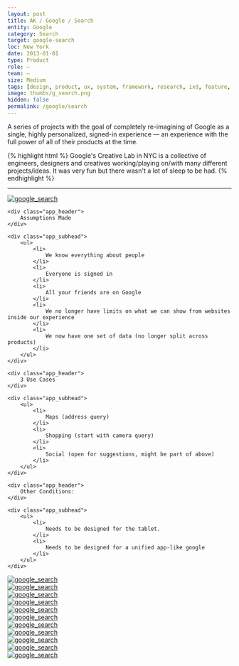 ```yaml
---
layout: post
title: AK / Google / Search
entity: Google
category: Search
target: google-search
loc: New York
date: 2013-01-01
type: Product
role: –
team: –
size: Medium
tags: [design, product, ux, system, framework, research, ixd, feature, google, NYC, search, concept, future-vision, sprints]
image: thumbs/g_search.png
hidden: false
permalink: /google/search
---
```


<div class="bg_color_none">
<div class="large_words">
A series of projects with the goal of completely re-imagining of Google as a single, highly personalized, signed-in experience — an experience with the full power of all of their products at the time.
</div>
</div>

{% highlight html %}
Google's Creative Lab in NYC is a collective of engineers, designers and creatives working/playing on/with many different projects/ideas. It was very fun but there wasn't a lot of sleep to be had.
{% endhighlight %}

---


<div class="image_container2">
  <a href="{{site.baseurl}}/images/projects/google_search/000.png" target="_blank">
  <img src="{{site.baseurl}}/images/projects/google_search/000.png" alt="google_search"></a>
</div>

 <div class="app_container3">

	<div class="app_header">
		Assumptions Made
	</div>

	<div class="app_subhead">
		<ul>
			<li>
				We know everything about people
			</li>
			<li>
				Everyone is signed in
			</li>
			<li>
				All your friends are on Google
			</li>
			<li>
				We no longer have limits on what we can show from websites inside our experience
			</li>
			<li>
				We now have one set of data (no longer split across products)
			</li>
		</ul>
	</div>
</div>


<div class="app_divider_4"></div>

 <div class="app_container3">

	<div class="app_header">
		3 Use Cases
	</div>

	<div class="app_subhead">
		<ul>
			<li>
				Maps (address query)
			</li>
			<li>
				Shopping (start with camera query)
			</li>
			<li>
				Social (open for suggestions, might be part of above)
			</li>
		</ul>
	</div>
</div>

<div class="app_divider_4"></div>

 <div class="app_container3">

	<div class="app_header">
		Other Conditions: 
	</div>

	<div class="app_subhead">
		<ul>
			<li>
				Needs to be designed for the tablet.
			</li>
			<li>
				Needs to be designed for a unified app-like google
			</li>
		</ul>
	</div>
</div>






<div class="image_container2">
  <a href="{{site.baseurl}}/images/projects/google_search/001.png" target="_blank">
  <img src="{{site.baseurl}}/images/projects/google_search/001.png" alt="google_search"></a>
</div>



<div class="image_container2">
  <a href="{{site.baseurl}}/images/projects/google_search/002.png" target="_blank">
  <img src="{{site.baseurl}}/images/projects/google_search/002.png" alt="google_search"></a>
</div>

<div class="image_container2">
  <a href="{{site.baseurl}}/images/projects/google_search/003.png" target="_blank">
  <img src="{{site.baseurl}}/images/projects/google_search/003.png" alt="google_search"></a>
</div>




<div class="image_container2">
  <a href="{{site.baseurl}}/images/projects/google_search/004.png" target="_blank">
  <img src="{{site.baseurl}}/images/projects/google_search/004.png" alt="google_search"></a>
</div>

<div class="image_container2">
  <a href="{{site.baseurl}}/images/projects/google_search/005.png" target="_blank">
  <img src="{{site.baseurl}}/images/projects/google_search/005.png" alt="google_search"></a>
</div>



<div class="image_container2">
  <a href="{{site.baseurl}}/images/projects/google_search/006.png" target="_blank">
  <img src="{{site.baseurl}}/images/projects/google_search/006.png" alt="google_search"></a>
</div>

<div class="image_container2">
  <a href="{{site.baseurl}}/images/projects/google_search/007.png" target="_blank">
  <img src="{{site.baseurl}}/images/projects/google_search/007.png" alt="google_search"></a>
</div>



<div class="image_container2">
  <a href="{{site.baseurl}}/images/projects/google_search/008.png" target="_blank">
  <img src="{{site.baseurl}}/images/projects/google_search/008.png" alt="google_search"></a>
</div>

<div class="image_container2">
  <a href="{{site.baseurl}}/images/projects/google_search/009.png" target="_blank">
  <img src="{{site.baseurl}}/images/projects/google_search/009.png" alt="google_search"></a>
</div>

<div class="image_container2">
  <a href="{{site.baseurl}}/images/projects/google_search/010.png" target="_blank">
  <img src="{{site.baseurl}}/images/projects/google_search/010.png" alt="google_search"></a>
</div>



<div class="image_container2">
  <a href="{{site.baseurl}}/images/projects/google_search/012.png" target="_blank">
  <img src="{{site.baseurl}}/images/projects/google_search/012.png" alt="google_search"></a>
</div>


